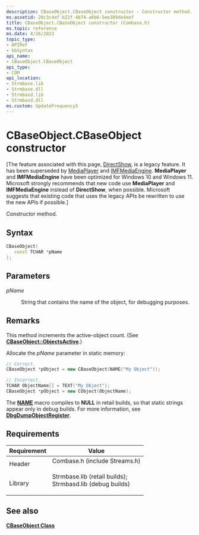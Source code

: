 ```yaml
---
description: CBaseObject.CBaseObject constructor - Constructor method.
ms.assetid: 20c3c4af-b22f-4b74-a6b6-5ee309de4eef
title: CBaseObject.CBaseObject constructor (Combase.h)
ms.topic: reference
ms.date: 4/26/2023
topic_type: 
- APIRef
- kbSyntax
api_name: 
- CBaseObject.CBaseObject
api_type: 
- COM
api_location: 
- Strmbase.lib
- Strmbase.dll
- Strmbasd.lib
- Strmbasd.dll
ms.custom: UpdateFrequency5
---
```


# CBaseObject.CBaseObject constructor

\[The feature associated with this page, [DirectShow](/windows/win32/directshow/directshow), is a legacy feature. It has been superseded by [MediaPlayer](/uwp/api/Windows.Media.Playback.MediaPlayer) and [IMFMediaEngine](/windows/win32/api/mfmediaengine/nn-mfmediaengine-imfmediaengine). **MediaPlayer** and **IMFMediaEngine** have been optimized for Windows 10 and Windows 11. Microsoft strongly recommends that new code use **MediaPlayer** and **IMFMediaEngine** instead of **DirectShow**, when possible. Microsoft suggests that existing code that uses the legacy APIs be rewritten to use the new APIs if possible.\]

Constructor method.

## Syntax


```C++
CBaseObject(
   const TCHAR *pName
);
```



## Parameters

<dl> <dt>

*pName* 
</dt> <dd>

String that contains the name of the object, for debugging purposes.

</dd> </dl>

## Remarks

This method increments the active-object count. (See [**CBaseObject::ObjectsActive**](cbaseobject-objectsactive.md).)

Allocate the *pName* parameter in static memory:


```C++
// Correct.
CBaseObject *pObject = new CBaseObject(NAME("My Object"));

// Incorrect.
TCHAR ObjectName[] = TEXT("My Object");
CBaseObject *pObject = new CObject(ObjectName);
```



The [**NAME**](name.md) macro compiles to **NULL** in retail builds, so that static strings appear only in debug builds. For more information, see [**DbgDumpObjectRegister**](dbgdumpobjectregister.md).

## Requirements



| Requirement | Value |
|--------------------|--------------------------------------------------------------------------------------------------------------------------------------------------------------------------------------------|
| Header<br/>  | <dl> <dt>Combase.h (include Streams.h)</dt> </dl>                                                                                   |
| Library<br/> | <dl> <dt>Strmbase.lib (retail builds); </dt> <dt>Strmbasd.lib (debug builds)</dt> </dl> |



## See also

<dl> <dt>

[**CBaseObject Class**](cbaseobject.md)
</dt> </dl>

 

 





